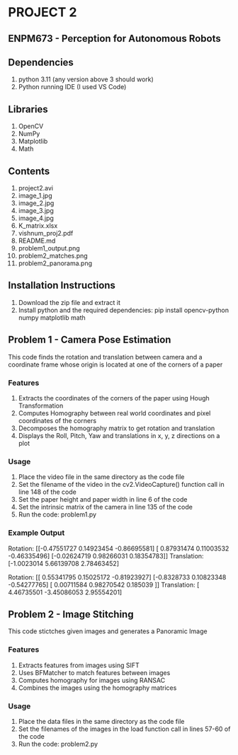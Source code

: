 # PROJECT 2
## ENPM673 - Perception for Autonomous Robots

## Dependencies
1. python 3.11 (any version above 3 should work)
2. Python running IDE (I used VS Code)

## Libraries
1. OpenCV
2. NumPy
3. Matplotlib
4. Math

## Contents
1. project2.avi
2. image_1.jpg
3. image_2.jpg
4. image_3.jpg
5. image_4.jpg
6. K_matrix.xlsx
7. vishnum_proj2.pdf
8. README.md
9. problem1_output.png
10. problem2_matches.png
11. problem2_panorama.png

## Installation Instructions
1. Download the zip file and extract it
2. Install python and the required dependencies: pip install opencv-python numpy matplotlib math

## Problem 1 - Camera Pose Estimation
This code finds the rotation and translation between camera and a coordinate frame whose origin is located at one of the corners of a paper

### Features
1. Extracts the coordinates of the corners of the paper using Hough Transformation
2. Computes Homography between real world coordinates and pixel coordinates of the corners
3. Decomposes the homography matrix to get rotation and translation
4. Displays the Roll, Pitch, Yaw and translations in x, y, z directions on a plot

### Usage
1. Place the video file in the same directory as the code file
2. Set the filename of the video in the cv2.VideoCapture() function call in line 148 of the code
3. Set the paper height and paper width in line 6 of the code
4. Set the intrinsic matrix of the camera in line 135 of the code
5. Run the code: problem1.py

### Example Output

Rotation:
 [[-0.47551727  0.14923454 -0.86695581]
 [ 0.87931474  0.11003532 -0.46335496]
 [-0.02624719  0.98266031  0.18354783]]
Translation:
 [-1.0023014   5.66139708  2.78463452]
 
 
Rotation:
 [[ 0.55341795  0.15025172 -0.81923927]
 [-0.8328733   0.10823348 -0.54277765]
 [ 0.00711584  0.98270542  0.185039  ]]
Translation:
 [ 4.46735501 -3.45086053  2.95554201]

## Problem 2 - Image Stitching
This code stictches given images and generates a Panoramic Image

### Features
1. Extracts features from images using SIFT
2. Uses BFMatcher to match features between images
3. Computes homography for images using RANSAC
4. Combines the images using the homography matrices

### Usage
1. Place the data files in the same directory as the code file
2. Set the filenames of the images in the load function call in lines 57-60 of the code
3. Run the code: problem2.py
